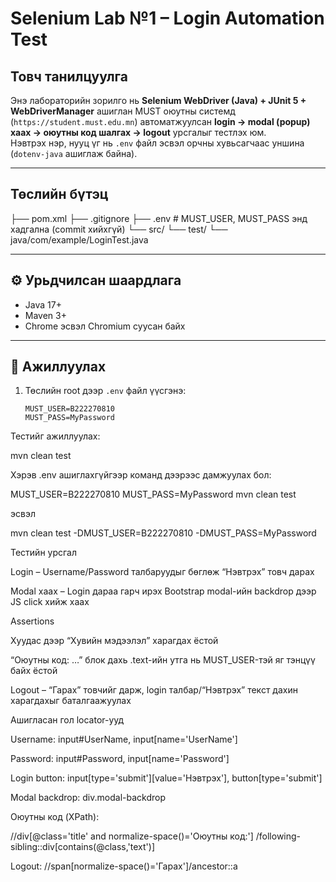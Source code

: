 # Selenium Lab №1 – Login Automation Test

##  Товч танилцуулга
Энэ лабораторийн зорилго нь **Selenium WebDriver (Java) + JUnit 5 + WebDriverManager** ашиглан MUST оюутны системд (`https://student.must.edu.mn`) автоматжуулсан **login → modal (popup) хаах → оюутны код шалгах → logout** урсгалыг тестлэх юм.  
Нэвтрэх нэр, нууц үг нь `.env` файл эсвэл орчны хувьсагчаас уншина (`dotenv-java` ашиглаж байна).

---

##  Төслийн бүтэц

├── pom.xml
├── .gitignore
├── .env # MUST_USER, MUST_PASS энд хадгална (commit хийхгүй)
└── src/
└── test/
└── java/com/example/LoginTest.java

---

## ⚙️ Урьдчилсан шаардлага
- Java 17+
- Maven 3+
- Chrome эсвэл Chromium суусан байх

---

## 🚀 Ажиллуулах
1) Төслийн root дээр `.env` файл үүсгэнэ:
   ```dotenv
   MUST_USER=B222270810
   MUST_PASS=MyPassword

Тестийг ажиллуулах:

mvn clean test

Хэрэв .env ашиглахгүйгээр команд дээрээс дамжуулах бол:

MUST_USER=B222270810 MUST_PASS=MyPassword mvn clean test

эсвэл

mvn clean test -DMUST_USER=B222270810 -DMUST_PASS=MyPassword


 Тестийн урсгал

Login – Username/Password талбаруудыг бөглөж “Нэвтрэх” товч дарах

Modal хаах – Login дараа гарч ирэх Bootstrap modal-ийн backdrop дээр JS click хийж хаах

Assertions

Хуудас дээр “Хувийн мэдээлэл” харагдах ёстой

“Оюутны код: …” блок дахь .text-ийн утга нь MUST_USER-тэй яг тэнцүү байх ёстой

Logout – “Гарах” товчийг дарж, login талбар/“Нэвтрэх” текст дахин харагдахыг баталгаажуулах


 Ашигласан гол locator-ууд

Username: input#UserName, input[name='UserName']

Password: input#Password, input[name='Password']

Login button: input[type='submit'][value='Нэвтрэх'], button[type='submit']

Modal backdrop: div.modal-backdrop

Оюутны код (XPath):

//div[@class='title' and normalize-space()='Оюутны код:']
     /following-sibling::div[contains(@class,'text')]
     
Logout: //span[normalize-space()='Гарах']/ancestor::a